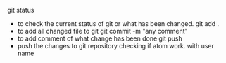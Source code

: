 git status
- to check the current status of git or what has been changed.
git add .
- to add all changed file to git
git commit -m "any comment"
- to add comment of what change has been done
git push
- push the changes to git repository
checking if atom work.
with user name
